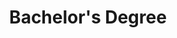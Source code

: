 ---
id: bcs-ce-unipd
title: Bachelor's Degree
school:
  name: University of Padua - Department of Information Engineering
  url: https://dei.unipd.it/
  ror: https://ror.org/00240q980
period:
  start: 2017-10-01
  end: 2020-07-14
course:
  name: Computer Engineering
grade: 110
laude: true
---